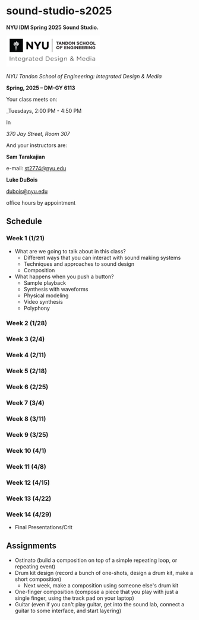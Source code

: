 # sound-studio-s2025
**NYU IDM Spring 2025 Sound Studio.**

<img src = "https://raw.githubusercontent.com/IDMNYU/assets/master/IDM.png" width="50%" alt="NYU Tandon IDM Logo">

*NYU Tandon School of Engineering: Integrated Design & Media*

**Spring, 2025 – DM-GY 6113**

Your class meets on:

_Tuesdays, 2:00 PM - 4:50 PM

In

_370 Jay Street, Room 307_

And your instructors are:

__Sam Tarakajian__

e-mail: st2774@nyu.edu

__Luke DuBois__

dubois@nyu.edu

office hours by appointment

## Schedule

### Week 1 (1/21)
- What are we going to talk about in this class?
  - Different ways that you can interact with sound making systems
  - Techniques and approaches to sound design
  - Composition
- What happens when you push a button?
  - Sample playback
  - Synthesis with waveforms
  - Physical modeling
  - Video synthesis
  - Polyphony

### Week 2 (1/28)

### Week 3 (2/4)

### Week 4 (2/11)

### Week 5 (2/18)

### Week 6 (2/25)

### Week 7 (3/4)

### Week 8 (3/11)

### Week 9 (3/25)

### Week 10 (4/1)

### Week 11 (4/8)

### Week 12 (4/15)

### Week 13 (4/22)

### Week 14 (4/29)
- Final Presentations/Crit

## Assignments

- Ostinato (build a composition on top of a simple repeating loop, or repeating event)
- Drum kit design (record a bunch of one-shots, design a drum kit, make a short composition)
  - Next week, make a composition using someone else's drum kit
- One-finger composition (compose a piece that you play with just a single finger, using the track pad on your laptop)
- Guitar (even if you can't play guitar, get into the sound lab, connect a guitar to some interface, and start layering)
